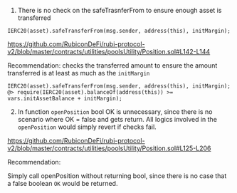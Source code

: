 1.  There is no check on the safeTrasnferFrom to ensure enough asset is transferred
```solidity 
IERC20(asset).safeTransferFrom(msg.sender, address(this), initMargin);
```
https://github.com/RubiconDeFi/rubi-protocol-v2/blob/master/contracts/utilities/poolsUtility/Position.sol#L142-L144

Recommendation:
checks the transferred amount to ensure the amount  transferred is at least as much as the `initMargin`

```solidity 
IERC20(asset).safeTransferFrom(msg.sender, address(this), initMargin);
@> require(IERC20(asset).balanceOf(address(this)) >= vars.initAssetBalance + initMargin);
```


2. In function `openPosition` bool OK is unnecessary, since there is no scenario where OK = false and gets return. All logics involved in the `openPosition` would simply revert if checks fail.

https://github.com/RubiconDeFi/rubi-protocol-v2/blob/master/contracts/utilities/poolsUtility/Position.sol#L125-L206

Recommendation:

Simply call openPosition without returning bool, since there is no case that a false boolean `OK` would be returned.